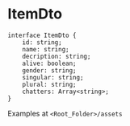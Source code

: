 # ItemDto

```
interface ItemDto {
    id: string;
    name: string;
    decription: string;
    alive: boolean;
    gender: string;
    singular: string;
    plural: string;
    chatters: Array<string>;
}
```

Examples at `<Root_Folder>/assets`